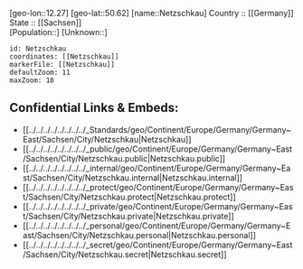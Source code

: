 ﻿---
location: [50.62,12.27] 
mapzoom: [7,12] 
mapmarker: city 
type: City
tags:
- geo/City


SpocWebEntityId: 32788
isDeleted: false
confidential: public

---
[geo-lon::12.27] 
[geo-lat::50.62] 
[name::Netzschkau] 
Country :: [[Germany]]  
State :: [[Sachsen]]  
[Population::] 
[Unknown::] 


```leaflet
id: Netzschkau
coordinates: [[Netzschkau]] 
markerFile: [[Netzschkau]] 
defaultZoom: 11 
maxZoom: 18
```


## Confidential Links & Embeds: 
- [[../../../../../../../../_Standards/geo/Continent/Europe/Germany/Germany~East/Sachsen/City/Netzschkau|Netzschkau]] 
- [[../../../../../../../../_public/geo/Continent/Europe/Germany/Germany~East/Sachsen/City/Netzschkau.public|Netzschkau.public]] 
- [[../../../../../../../../_internal/geo/Continent/Europe/Germany/Germany~East/Sachsen/City/Netzschkau.internal|Netzschkau.internal]] 
- [[../../../../../../../../_protect/geo/Continent/Europe/Germany/Germany~East/Sachsen/City/Netzschkau.protect|Netzschkau.protect]] 
- [[../../../../../../../../_private/geo/Continent/Europe/Germany/Germany~East/Sachsen/City/Netzschkau.private|Netzschkau.private]] 
- [[../../../../../../../../_personal/geo/Continent/Europe/Germany/Germany~East/Sachsen/City/Netzschkau.personal|Netzschkau.personal]] 
- [[../../../../../../../../_secret/geo/Continent/Europe/Germany/Germany~East/Sachsen/City/Netzschkau.secret|Netzschkau.secret]] 
